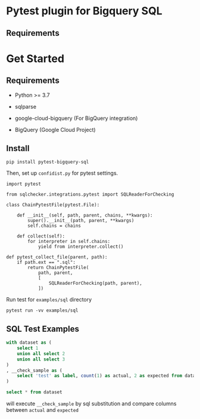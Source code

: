 
# Pytest plugin for Bigquery SQL

## Requirements

# Get Started

## Requirements

- Python >= 3.7
- sqlparse
- google-cloud-bigquery (For BigQuery integration)

- BigQuery (Google Cloud Project)


## Install

```
pip install pytest-bigquery-sql
```

Then, set up `confidist.py` for pytest settings.

```pytest
import pytest

from sqlchecker.integrations.pytest import SQLReaderForChecking

class ChainPytestFile(pytest.File):

    def __init__(self, path, parent, chains, **kwargs):
        super().__init__(path, parent, **kwargs)
        self.chains = chains

    def collect(self):
        for interpreter in self.chains:
            yield from interpreter.collect()

def pytest_collect_file(parent, path):
    if path.ext == ".sql":
        return ChainPytestFile(
            path, parent,
            [
                SQLReaderForChecking(path, parent),
            ])
```

Run test for `examples/sql` directory

```
pytest run -vv examples/sql 
```


## SQL Test Examples

```sql
with dataset as (
    select 1
    union all select 2
    union all select 3
)
, __check_sample as (
    select 'test' as label, count(1) as actual, 2 as expected from dataset 
)

select * from dataset
```

will execute `__check_sample` by sql substitution 
and compare columns between `actual` and `expected`
